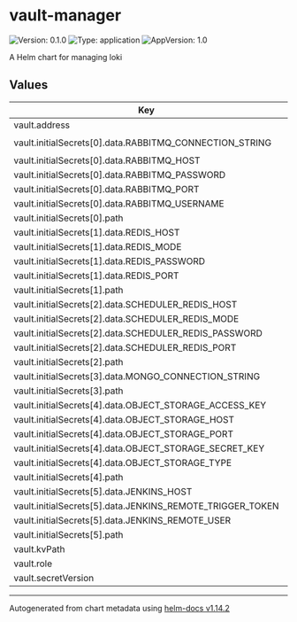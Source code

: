# vault-manager

![Version: 0.1.0](https://img.shields.io/badge/Version-0.1.0-informational?style=flat-square) ![Type: application](https://img.shields.io/badge/Type-application-informational?style=flat-square) ![AppVersion: 1.0](https://img.shields.io/badge/AppVersion-1.0-informational?style=flat-square)

A Helm chart for managing loki

## Values

| Key | Type | Default | Description |
|-----|------|---------|-------------|
| vault.address | string | `"http://vault:8200"` |  |
| vault.initialSecrets[0].data.RABBITMQ_CONNECTION_STRING | string | `"amqp://new-user:new-password@rabbitmq.default.svc.cluster.local"` |  |
| vault.initialSecrets[0].data.RABBITMQ_HOST | string | `"rabbitmq.default.svc.cluster.local"` |  |
| vault.initialSecrets[0].data.RABBITMQ_PASSWORD | string | `"new-password"` |  |
| vault.initialSecrets[0].data.RABBITMQ_PORT | string | `"5672"` |  |
| vault.initialSecrets[0].data.RABBITMQ_USERNAME | string | `"new-user"` |  |
| vault.initialSecrets[0].path | string | `"RABBITMQ"` |  |
| vault.initialSecrets[1].data.REDIS_HOST | string | `"redis-master.default.svc.cluster.local"` |  |
| vault.initialSecrets[1].data.REDIS_MODE | string | `"standalone"` |  |
| vault.initialSecrets[1].data.REDIS_PASSWORD | string | `"password"` |  |
| vault.initialSecrets[1].data.REDIS_PORT | int | `6379` |  |
| vault.initialSecrets[1].path | string | `"REDIS"` |  |
| vault.initialSecrets[2].data.SCHEDULER_REDIS_HOST | string | `"redis-master.default.svc.cluster.local"` |  |
| vault.initialSecrets[2].data.SCHEDULER_REDIS_MODE | string | `"standalone"` |  |
| vault.initialSecrets[2].data.SCHEDULER_REDIS_PASSWORD | string | `"password"` |  |
| vault.initialSecrets[2].data.SCHEDULER_REDIS_PORT | int | `6379` |  |
| vault.initialSecrets[2].path | string | `"SCHEDULER_REDIS"` |  |
| vault.initialSecrets[3].data.MONGO_CONNECTION_STRING | string | `"mongodb://admin:password@mongo.default.svc.cluster.local:27017"` |  |
| vault.initialSecrets[3].path | string | `"MONGO"` |  |
| vault.initialSecrets[4].data.OBJECT_STORAGE_ACCESS_KEY | string | `"admin"` |  |
| vault.initialSecrets[4].data.OBJECT_STORAGE_HOST | string | `"minio.minio.svc.cluster.local"` |  |
| vault.initialSecrets[4].data.OBJECT_STORAGE_PORT | int | `443` |  |
| vault.initialSecrets[4].data.OBJECT_STORAGE_SECRET_KEY | string | `"XEZrQDtB6NfYuaEamniUj8aOhT25C6nGWNCqBB6q"` |  |
| vault.initialSecrets[4].data.OBJECT_STORAGE_TYPE | string | `"minio"` |  |
| vault.initialSecrets[4].path | string | `"OBJECT_STORAGE"` |  |
| vault.initialSecrets[5].data.JENKINS_HOST | string | `"jenkins.localhost"` |  |
| vault.initialSecrets[5].data.JENKINS_REMOTE_TRIGGER_TOKEN | string | `"api-user"` |  |
| vault.initialSecrets[5].data.JENKINS_REMOTE_USER | string | `"api-user"` |  |
| vault.initialSecrets[5].path | string | `"JENKINS"` |  |
| vault.kvPath | string | `"secret"` |  |
| vault.role | string | `"vault-auth"` |  |
| vault.secretVersion | string | `"1"` |  |

----------------------------------------------
Autogenerated from chart metadata using [helm-docs v1.14.2](https://github.com/norwoodj/helm-docs/releases/v1.14.2)
